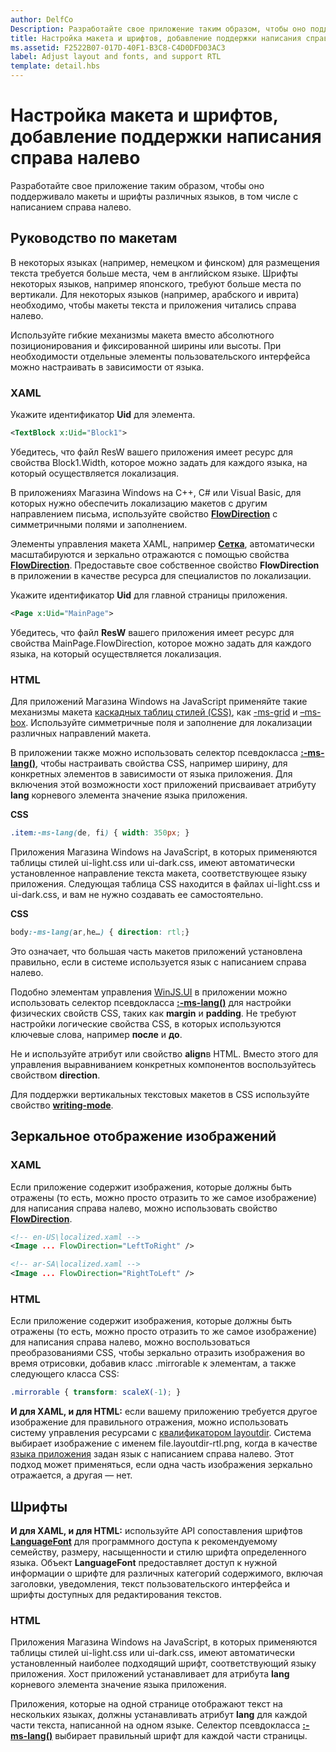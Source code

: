 ```yaml
---
author: DelfCo
Description: Разработайте свое приложение таким образом, чтобы оно поддерживало макеты и шрифты различных языков, в том числе с написанием справа налево.
title: Настройка макета и шрифтов, добавление поддержки написания справа налево
ms.assetid: F2522B07-017D-40F1-B3C8-C4D0DFD03AC3
label: Adjust layout and fonts, and support RTL
template: detail.hbs
---
```


# Настройка макета и шрифтов, добавление поддержки написания справа налево





Разработайте свое приложение таким образом, чтобы оно поддерживало макеты и шрифты различных языков, в том числе с написанием справа налево.

## <span id="Layout_guidelines"></span><span id="layout_guidelines"></span><span id="LAYOUT_GUIDELINES"></span>Руководство по макетам


В некоторых языках (например, немецком и финском) для размещения текста требуется больше места, чем в английском языке. Шрифты некоторых языков, например японского, требуют больше места по вертикали. Для некоторых языков (например, арабского и иврита) необходимо, чтобы макеты текста и приложения читались справа налево.

Используйте гибкие механизмы макета вместо абсолютного позиционирования и фиксированной ширины или высоты. При необходимости отдельные элементы пользовательского интерфейса можно настраивать в зависимости от языка.

### <span id="XAML"></span><span id="xaml"></span>XAML

Укажите идентификатор **Uid** для элемента.

```XML
<TextBlock x:Uid="Block1">
```

Убедитесь, что файл ResW вашего приложения имеет ресурс для свойства Block1.Width, которое можно задать для каждого языка, на который осуществляется локализация.

В приложениях Магазина Windows на C++, C\# или Visual Basic, для которых нужно обеспечить локализацию макетов с другим направлением письма, используйте свойство [**FlowDirection**](https://msdn.microsoft.com/library/windows/apps/br208716) с симметричными полями и заполнением.

Элементы управления макета XAML, например [**Сетка**](https://msdn.microsoft.com/library/windows/apps/br242704), автоматически масштабируются и зеркально отражаются с помощью свойства [**FlowDirection**](https://msdn.microsoft.com/library/windows/apps/br208716). Предоставьте свое собственное свойство **FlowDirection** в приложении в качестве ресурса для специалистов по локализации.

Укажите идентификатор **Uid** для главной страницы приложения.

```XML
<Page x:Uid="MainPage">
```

Убедитесь, что файл **ResW** вашего приложения имеет ресурс для свойства MainPage.FlowDirection, которое можно задать для каждого языка, на который осуществляется локализация.

### <span id="HTML"></span><span id="html"></span>HTML

Для приложений Магазина Windows на JavaScript применяйте такие механизмы макета [каскадных таблиц стилей (CSS)](https://msdn.microsoft.com/library/ms531209), как [-ms-grid](https://msdn.microsoft.com/en-us/library/windows/apps/hh465453.aspx#g_section) и [–ms-box](https://msdn.microsoft.com/en-us/library/windows/apps/hh465453.aspx#f_section). Используйте симметричные поля и заполнение для локализации различных направлений макета.

В приложении также можно использовать селектор псевдокласса [**:-ms-lang()**](https://msdn.microsoft.com/library/cc848867), чтобы настраивать свойства CSS, например ширину, для конкретных элементов в зависимости от языка приложения. Для включения этой возможности хост приложений присваивает атрибуту **lang** корневого элемента значение языка приложения.

**CSS**
```CSS
.item:-ms-lang(de, fi) { width: 350px; }
```

Приложения Магазина Windows на JavaScript, в которых применяются таблицы стилей ui-light.css или ui-dark.css, имеют автоматически установленное направление текста макета, соответствующее языку приложения. Следующая таблица CSS находится в файлах ui-light.css и ui-dark.css, и вам не нужно создавать ее самостоятельно.

**CSS**
```CSS
body:-ms-lang(ar,he…) { direction: rtl;}
```

Это означает, что большая часть макетов приложений установлена правильно, если в системе используется язык с написанием справа налево.

Подобно элементам управления [WinJS.UI](https://msdn.microsoft.com/library/windows/apps/br229782) в приложении можно использовать селектор псевдокласса [**:-ms-lang()**](https://msdn.microsoft.com/library/cc848867) для настройки физических свойств CSS, таких как **margin** и **padding**. Не требуют настройки логические свойства CSS, в которых используются ключевые слова, например **после** и **до**.

Не и используйте атрибут или свойство **align**в HTML. Вместо этого для управления выравниванием конкретных компонентов воспользуйтесь свойством **direction**.

Для поддержки вертикальных текстовых макетов в CSS используйте свойство [**writing-mode**](https://msdn.microsoft.com/library/ms531187).

## <span id="Mirroring_images"></span><span id="mirroring_images"></span><span id="MIRRORING_IMAGES"></span>Зеркальное отображение изображений


### <span id="XAML"></span><span id="xaml"></span>XAML

Если приложение содержит изображения, которые должны быть отражены (то есть, можно просто отразить то же самое изображение) для написания справа налево, можно использовать свойство [**FlowDirection**](https://msdn.microsoft.com/library/windows/apps/br208716).

```XML
<!-- en-US\localized.xaml -->
<Image ... FlowDirection="LeftToRight" />

<!-- ar-SA\localized.xaml -->
<Image ... FlowDirection="RightToLeft" />
```

### <span id="HTML"></span><span id="html"></span>HTML

Если приложение содержит изображения, которые должны быть отражены (то есть, можно просто отразить то же самое изображение) для написания справа налево, можно воспользоваться преобразованиями CSS, чтобы зеркально отразить изображения во время отрисовки, добавив класс .mirrorable к элементам, а также следующего класса CSS:

```CSS
.mirrorable { transform: scaleX(-1); }
```

**И для XAML, и для HTML:** если вашему приложению требуется другое изображение для правильного отражения, можно использовать систему управления ресурсами с [квалификатором layoutdir](https://msdn.microsoft.com/library/windows/apps/xaml/hh965324). Система выбирает изображение с именем file.layoutdir-rtl.png, когда в качестве [языка приложения](manage-language-and-region.md) задан язык с написанием справа налево. Этот подход может применяться, если одна часть изображения зеркально отражается, а другая — нет.

## <span id="Fonts"></span><span id="fonts"></span><span id="FONTS"></span>Шрифты


**И для XAML, и для HTML:** используйте API сопоставления шрифтов [**LanguageFont**](https://msdn.microsoft.com/library/windows/apps/br206864) для программного доступа к рекомендуемому семейству, размеру, насыщенности и стилю шрифта определенного языка. Объект **LanguageFont** предоставляет доступ к нужной информации о шрифте для различных категорий содержимого, включая заголовки, уведомления, текст пользовательского интерфейса и шрифты доступных для редактирования текстов.

### <span id="HTML"></span><span id="html"></span>HTML

Приложения Магазина Windows на JavaScript, в которых применяются таблицы стилей ui-light.css или ui-dark.css, имеют автоматически установленный наиболее подходящий шрифт, соответствующий языку приложения. Хост приложений устанавливает для атрибута **lang** корневого элемента значение языка приложения.

Приложения, которые на одной странице отображают текст на нескольких языках, должны устанавливать атрибут **lang** для каждой части текста, написанной на одном языке. Селектор псевдокласса [**:-ms-lang()**](https://msdn.microsoft.com/library/cc848867) выбирает правильный шрифт для каждой части страницы.

 

 





<!--HONumber=May16_HO2-->


